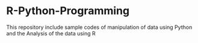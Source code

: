 # R-Python-Programming
This repository include sample codes of manipulation of data using Python and the Analysis of the data using R

